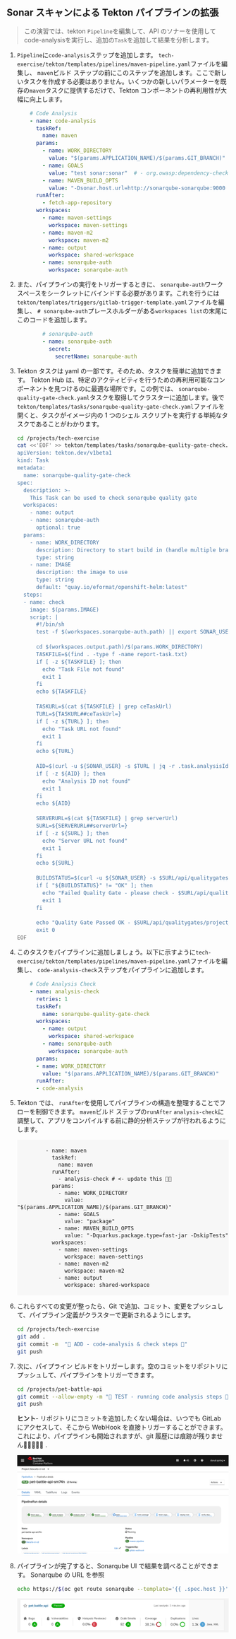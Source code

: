 ## Sonar スキャンによる Tekton パイプラインの拡張

> この演習では、tekton `Pipeline`を編集して、API のソナーを使用してcode-analysisを実行し、追加の`Task`を追加して結果を分析します。

1. `Pipeline`に`code-analysis`ステップを追加します。 `tech-exercise/tekton/templates/pipelines/maven-pipeline.yaml`ファイルを編集し、 `maven`ビルド ステップの前にこのステップを追加します。ここで新しいタスクを作成する必要はありません。いくつかの新しいパラメーターを既存の`maven`タスクに提供するだけで、Tekton コンポーネントの再利用性が大幅に向上します。

    ```yaml
        # Code Analysis
        - name: code-analysis
          taskRef:
            name: maven
          params:
            - name: WORK_DIRECTORY
              value: "$(params.APPLICATION_NAME)/$(params.GIT_BRANCH)"
            - name: GOALS
              value: "test sonar:sonar"  # - org.owasp:dependency-check-maven:check
            - name: MAVEN_BUILD_OPTS
              value: "-Dsonar.host.url=http://sonarqube-sonarqube:9000 -Dsonar.userHome=/tmp/sonar"
          runAfter:
            - fetch-app-repository
          workspaces:
            - name: maven-settings
              workspace: maven-settings
            - name: maven-m2
              workspace: maven-m2
            - name: output
              workspace: shared-workspace
            - name: sonarqube-auth
              workspace: sonarqube-auth
    ```

2. また、パイプラインの実行をトリガーするときに、 `sonarqube-auth`ワークスペースをシークレットにバインドする必要があります。これを行うには`tekton/templates/triggers/gitlab-trigger-template.yaml`ファイルを編集し、 `# sonarqube-auth`プレースホルダーがある`workspaces list`の末尾にこのコードを追加します。

    ```yaml
            # sonarqube-auth
            - name: sonarqube-auth
              secret:
                secretName: sonarqube-auth
    ```

3. Tekton タスクは yaml の一部です。そのため、タスクを簡単に追加できます。 Tekton Hub は、特定のアクティビティを行うための再利用可能なコンポーネントを見つけるのに最適な場所です。この例では、 `sonarqube-quality-gate-check.yaml`タスクを取得してクラスターに追加します。後で`tekton/templates/tasks/sonarqube-quality-gate-check.yaml`ファイルを開くと、タスクがイメージ内の 1 つのシェル スクリプトを実行する単純なタスクであることがわかります。

    ```bash
    cd /projects/tech-exercise
    cat <<'EOF' >> tekton/templates/tasks/sonarqube-quality-gate-check.yaml
    apiVersion: tekton.dev/v1beta1
    kind: Task
    metadata:
      name: sonarqube-quality-gate-check
    spec:
      description: >-
        This Task can be used to check sonarqube quality gate
      workspaces:
        - name: output
        - name: sonarqube-auth
          optional: true
      params:
        - name: WORK_DIRECTORY
          description: Directory to start build in (handle multiple branches)
          type: string
        - name: IMAGE
          description: the image to use
          type: string
          default: "quay.io/eformat/openshift-helm:latest"
      steps:
      - name: check
        image: $(params.IMAGE)
        script: |
          #!/bin/sh
          test -f $(workspaces.sonarqube-auth.path) || export SONAR_USER="$(cat $(workspaces.sonarqube-auth.path)/username):$(cat $(workspaces.sonarqube-auth.path)/password)"
      
          cd $(workspaces.output.path)/$(params.WORK_DIRECTORY)
          TASKFILE=$(find . -type f -name report-task.txt)
          if [ -z ${TASKFILE} ]; then
            echo "Task File not found"
            exit 1
          fi
          echo ${TASKFILE}

          TASKURL=$(cat ${TASKFILE} | grep ceTaskUrl)
          TURL=${TASKURL##ceTaskUrl=}
          if [ -z ${TURL} ]; then
            echo "Task URL not found"
            exit 1
          fi
          echo ${TURL}

          AID=$(curl -u ${SONAR_USER} -s $TURL | jq -r .task.analysisId)
          if [ -z ${AID} ]; then
            echo "Analysis ID not found"
            exit 1
          fi
          echo ${AID}

          SERVERURL=$(cat ${TASKFILE} | grep serverUrl)
          SURL=${SERVERURL##serverUrl=}
          if [ -z ${SURL} ]; then
            echo "Server URL not found"
            exit 1
          fi
          echo ${SURL}

          BUILDSTATUS=$(curl -u ${SONAR_USER} -s $SURL/api/qualitygates/project_status?analysisId=${AID} | jq -r .projectStatus.status)
          if [ "${BUILDSTATUS}" != "OK" ]; then
            echo "Failed Quality Gate - please check - $SURL/api/qualitygates/project_status?analysisId=${AID}"
            exit 1
          fi

          echo "Quality Gate Passed OK - $SURL/api/qualitygates/project_status?analysisId=${AID}"
          exit 0
    EOF
    ```

4. このタスクをパイプラインに追加しましょう。以下に示すように`tech-exercise/tekton/templates/pipelines/maven-pipeline.yaml`ファイルを編集し、 `code-analysis-check`ステップをパイプラインに追加します。

    ```yaml
        # Code Analysis Check
        - name: analysis-check
          retries: 1
          taskRef:
            name: sonarqube-quality-gate-check
          workspaces:
            - name: output
              workspace: shared-workspace
            - name: sonarqube-auth
              workspace: sonarqube-auth
          params:
          - name: WORK_DIRECTORY
            value: "$(params.APPLICATION_NAME)/$(params.GIT_BRANCH)"
          runAfter:
          - code-analysis
    ```

5. Tekton では、 `runAfter`を使用してパイプラインの構造を整理することでフローを制御できます。 `maven`ビルド ステップの`runAfter` `analysis-check`に調整して、アプリをコンパイルする前に静的分析ステップが行われるようにします。

     <div class="highlight" style="background: #f7f7f7"><pre><code class="language-yaml">
            - name: maven
              taskRef:
                name: maven
              runAfter:
                - analysis-check # &lt;- update this 💪💪
              params:
                - name: WORK_DIRECTORY
                  value: "$(params.APPLICATION_NAME)/$(params.GIT_BRANCH)"
                - name: GOALS
                  value: "package"
                - name: MAVEN_BUILD_OPTS
                  value: "-Dquarkus.package.type=fast-jar -DskipTests"
              workspaces:
                - name: maven-settings
                  workspace: maven-settings
                - name: maven-m2
                  workspace: maven-m2
                - name: output
                  workspace: shared-workspace
        </code></pre></div>
    

6. これらすべての変更が整ったら、Git で追加、コミット、変更をプッシュして、パイプライン定義がクラスターで更新されるようにします。

    ```bash
    cd /projects/tech-exercise
    git add .
    git commit -m  "🥽 ADD - code-analysis & check steps 🥽"
    git push
    ```

7. 次に、パイプライン ビルドをトリガーします。空のコミットをリポジトリにプッシュして、パイプラインをトリガーできます。

    ```bash
    cd /projects/pet-battle-api
    git commit --allow-empty -m "🧦 TEST - running code analysis steps 🧦"
    git push
    ```

     <p class="warn"><b>ヒント</b>- リポジトリにコミットを追加したくない場合は、いつでも GitLab にアクセスして、そこから WebHook を直接トリガーすることができます。これにより、パイプラインも開始されますが、git 履歴には痕跡が残りません🧙‍♀️✨🧙‍♀️ .</p>

    ![images/sonar-pb-api-code-quality](images/sonar-pb-api-code-quality.png)

8. パイプラインが完了すると、Sonarqube UI で結果を調べることができます。 Sonarqube の URL を参照

    ```bash
    echo https://$(oc get route sonarqube --template='{{ .spec.host }}' -n ${TEAM_NAME}-ci-cd)
    ```

    ![images/sonar-pb-api.png](images/sonar-pb-api.png)

